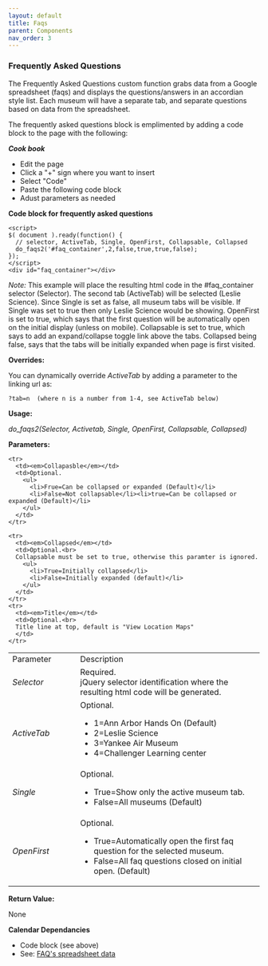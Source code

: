 ```yaml
---
layout: default
title: Faqs
parent: Components
nav_order: 3
---
```


### Frequently Asked Questions

The Frequently Asked Questions custom function grabs data from a Google spreadsheet (faqs) and displays the questions/answers in an accordian style list.  Each museum will have a separate tab, and separate questions based on data from the spreadsheet. 

The frequently asked questions block is emplimented by adding a code block to the page with the following:

***Cook book***
- Edit the page
- Click a "+" sign where you want to insert 
- Select "Code"
- Paste the following code block
- Adust parameters as needed

**Code block for frequently asked questions**
```
<script>
$( document ).ready(function() { 
  // selector, ActiveTab, Single, OpenFirst, Collapsable, Collapsed 
  do_faqs2('#faq_container',2,false,true,true,false);
});
</script>
<div id="faq_container"></div>
```
*Note:* This example will place the resulting html code in the #faq_container selector (Selector).  The second tab (ActiveTab) will be selected (Leslie Science).  Since Single is set as false, all museum tabs will be visible.  If Single was set to true then only Leslie Science would be showing.  OpenFirst is set to true, which says that the first question will be automatically open on the initial display (unless on mobile). Collapsable is set to true, which says to add an expand/collapse toggle link above the tabs.  Collapsed being false, says that the tabs will be initially expanded when page is first visited.  

**Overrides:**

You can dynamically override *ActiveTab* by adding a parameter to the linking url as:

```
?tab=n  (where n is a number from 1-4, see ActiveTab below)
```

**Usage:**

*do_faqs2(Selector, Activetab, Single, OpenFirst, Collapsable, Collapsed)*

**Parameters:**

<table class="ws-table-all notranslate"> 
  <tbody>
    <tr class="tableTop">
     <td style="width:120px">Parameter</td>
     <td>Description</td>
    </tr>
    <tr>
      <td><em>Selector</em></td>
      <td>Required.<br>jQuery selector identification where the resulting html code will be generated.</td>
    </tr>
    <tr class="w3-white">
      <td><em>ActiveTab</em></td>
      <td>Optional.
        <ul>
          <li>1=Ann Arbor Hands On (Default)</li>
          <li>2=Leslie Science</li>
          <li>3=Yankee Air Museum</li>
          <li>4=Challenger Learning center</li>
        </ul>
     </td>
    </tr>
    <tr>
      <td><em>Single</em></td>
      <td>Optional.
        <ul>
          <li>True=Show only the active museum tab.</li>
          <li>False=All museums (Default)</li>
        </ul>
      </td>
    </tr>
    <tr>
      <td><em>OpenFirst</em></td>
      <td>Optional.
        <ul>
          <li>True=Automatically open the first faq question for the selected museum.</li>
          <li>False=All faq questions closed on initial open. (Default)</li>
        </ul>
      </td>
    </tr>

    <tr>
      <td><em>Collapasble</em></td>
      <td>Optional.
        <ul>
          <li>Frue=Can be collapsed or expanded (Default)</li>
          <li>False=Not collapsable</li><li>true=Can be collapsed or expanded (Default)</li>
        </ul>
      </td>
    </tr>

    <tr>
      <td><em>Collapsed</em></td>
      <td>Optional.<br>
      Collapsable must be set to true, otherwise this paramter is ignored.
        <ul>
          <li>True=Initially collapsed</li>
          <li>False=Initially expanded (default)</li>
        </ul>
      </td>
    </tr>
    <tr>
      <td><em>Title</em></td>
      <td>Optional.<br>
      Title line at top, default is "View Location Maps"
      </td>
    </tr>


  </tbody>
</table>

**Return Value:**

None


**Calendar Dependancies**
- Code block (see above)
- See: [FAQ's spreadsheet data]({{site.mybase}}/spreadsheets/faq.html)

